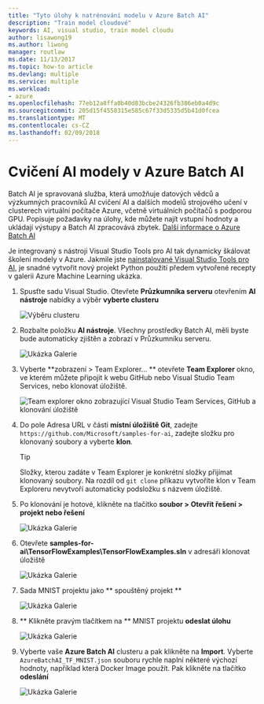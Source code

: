 ```yaml
---
title: "Tyto úlohy k natrénování modelu v Azure Batch AI"
description: "Train model cloudové"
keywords: AI, visual studio, train model cloudu
author: lisawong19
ms.author: liwong
manager: routlaw
ms.date: 11/13/2017
ms.topic: how-to article
ms.devlang: multiple
ms.service: multiple
ms.workload:
- azure
ms.openlocfilehash: 77eb12a8ffa0b40d83bcbe24326fb386eb0a4d9c
ms.sourcegitcommit: 205d15f4558315e585c67f33d5335d5b41d0fcea
ms.translationtype: MT
ms.contentlocale: cs-CZ
ms.lasthandoff: 02/09/2018
---
```

# <a name="train-ai-models-in-azure-batch-ai"></a>Cvičení AI modely v Azure Batch AI

Batch AI je spravovaná služba, která umožňuje datových vědců a výzkumných pracovníků AI cvičení AI a dalších modelů strojového učení v clusterech virtuální počítače Azure, včetně virtuálních počítačů s podporou GPU. Popisuje požadavky na úlohy, kde můžete najít vstupní hodnoty a ukládají výstupy a Batch AI zpracovává zbytek. [Další informace o Azure Batch AI](https://docs.microsoft.com/azure/batch-ai/overview) 

Je integrovaný s nástroji Visual Studio Tools pro AI tak dynamicky škálovat školení modely v Azure.  Jakmile jste [nainstalované Visual Studio Tools pro AI](installation.md), je snadné vytvořit nový projekt Python použití předem vytvořené recepty v galerii Azure Machine Learning ukázka.

1. Spusťte sadu Visual Studio. Otevřete **Průzkumníka serveru** otevřením **AI nástroje** nabídky a výběr **vyberte clusteru**  

    ![Výběru clusteru](media\train-model\select-cluster.png)

     
2. Rozbalte položku **AI nástroje**. Všechny prostředky Batch AI, měli byste bude automaticky zjištěn a zobrazí v Průzkumníku serveru. 
    
    ![Ukázka Galerie](media\train-model\batchai.png)

3. Vyberte **zobrazení > Team Explorer... ** otevřete **Team Explorer** okno, ve kterém můžete připojit k webu GitHub nebo Visual Studio Team Services, nebo klonovat úložiště.

    ![Team explorer okno zobrazující Visual Studio Team Services, GitHub a klonování úložiště](media\train-model\team-explorer.png)

4. Do pole Adresa URL v části **místní úložiště Git**, zadejte `https://github.com/Microsoft/samples-for-ai`, zadejte složku pro klonovaný soubory a vyberte **klon**.

    > [!Tip]
    > Složky, kterou zadáte v Team Explorer je konkrétní složky přijímat klonovaný soubory. Na rozdíl od `git clone` příkazu vytvoříte klon v Team Exploreru nevytvoří automaticky podsložku s názvem úložiště.

5. Po klonování je hotové, klikněte na tlačítko **soubor > Otevřít řešení > projekt nebo řešení**
    
    ![Ukázka Galerie](media\train-model\open-solution.png)

5. Otevřete **samples-for-ai\TensorFlowExamples\TensorFlowExamples.sln** v adresáři klonovat úložiště 

    ![Ukázka Galerie](media\train-model\tensorflowexamples.png)

5. Sada MNIST projektu jako ** spouštěný projekt **

    ![Ukázka Galerie](media\train-model\mnist-startup.png)

1. ** Klikněte pravým tlačítkem na ** MNIST projektu **odeslat úlohu**

    ![Ukázka Galerie](media\train-model\submit-job.png)

1. Vyberte vaše **Azure Batch AI** clusteru a pak klikněte na **Import**. Vyberte `AzureBatchAI_TF_MNIST.json` souboru rychle naplní některé výchozí hodnoty, například která Docker Image použít. Pak klikněte na tlačítko **odeslání**

    ![Ukázka Galerie](media\train-model\submit-batch.png)